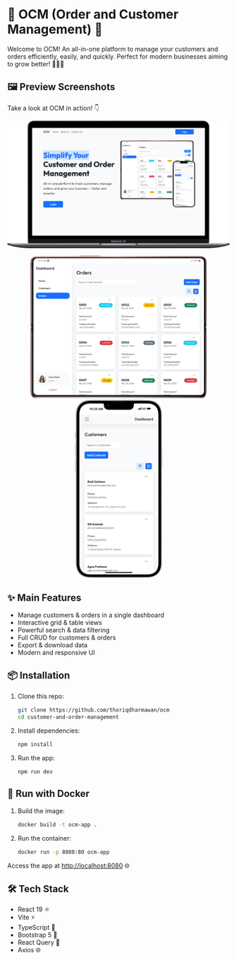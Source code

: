 # 🚀 OCM (Order and Customer Management) 🎉

Welcome to OCM! An all-in-one platform to manage your customers and orders efficiently, easily, and quickly. Perfect for modern businesses aiming to grow better! 🛒👩‍💻

## 🖼️ Preview Screenshots

Take a look at OCM in action! 👇

<p align="center">
  <img src="./public/demo/dekstop.png" alt="Desktop Preview" width="600" />
</p>
<p align="center">
  <img src="./public/demo/tablet.png" alt="Tablet Preview" width="400" />
  <img src="./public/demo/mobile.png" alt="Mobile Preview" width="200" />
</p>

## ✨ Main Features

- Manage customers & orders in a single dashboard
- Interactive grid & table views
- Powerful search & data filtering
- Full CRUD for customers & orders
- Export & download data
- Modern and responsive UI

## 📦 Installation

1. Clone this repo:
   ```bash
   git clone https://github.com/thoriqdharmawan/ocm
   cd customer-and-order-management
   ```
2. Install dependencies:
   ```bash
   npm install
   ```
3. Run the app:
   ```bash
   npm run dev
   ```

## 🐳 Run with Docker

1. Build the image:
   ```bash
   docker build -t ocm-app .
   ```
2. Run the container:
   ```bash
   docker run -p 8080:80 ocm-app
   ```

Access the app at [http://localhost:8080](http://localhost:8080) 🌐

## 🛠️ Tech Stack

- React 19 ⚛️
- Vite ⚡
- TypeScript 💙
- Bootstrap 5 🎨
- React Query 🔄
- Axios 🌐

